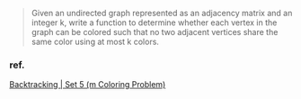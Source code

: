 > Given an undirected graph represented as an adjacency matrix and an integer k, write a function to determine whether each vertex in the graph can be colored such that no two adjacent vertices share the same color using at most k colors.

### ref.
[Backtracking | Set 5 (m Coloring Problem)](https://www.geeksforgeeks.org/backttracking-set-5-m-coloring-problem/)

